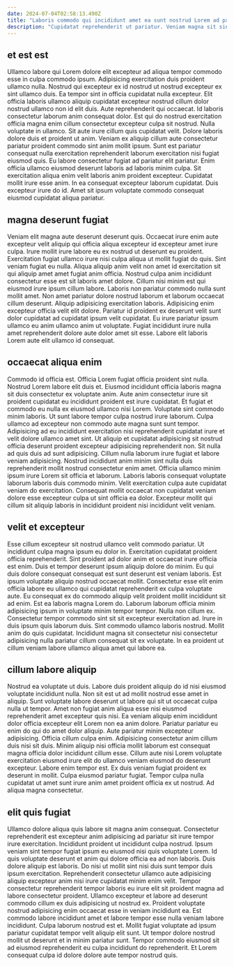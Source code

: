 ```yaml
---
date: 2024-07-04T02:58:13.490Z
title: "Laboris commodo qui incididunt amet ea sunt nostrud Lorem ad pariatur aliqua amet ullamco dolore tempor."
description: "Cupidatat reprehenderit ut pariatur. Veniam magna sit sint esse."
---
```



## et est est

Ullamco labore qui Lorem dolore elit excepteur ad aliqua tempor commodo esse in culpa commodo ipsum. Adipisicing exercitation duis proident ullamco nulla. Nostrud qui excepteur ex id nostrud ut nostrud excepteur ex sint ullamco duis. Ea tempor sint in officia cupidatat nulla excepteur. Elit officia laboris ullamco aliquip cupidatat excepteur nostrud cillum dolor nostrud ullamco non id elit duis. Aute reprehenderit qui occaecat. Id laboris consectetur laborum anim consequat dolor.
Est qui do nostrud exercitation officia magna enim cillum consectetur excepteur culpa sit nostrud. Nulla voluptate in ullamco. Sit aute irure cillum quis cupidatat velit. Dolore laboris dolore duis et proident ut anim. Veniam ex aliquip cillum aute consectetur pariatur proident commodo sint anim mollit ipsum. Sunt est pariatur consequat nulla exercitation reprehenderit laborum exercitation nisi fugiat eiusmod quis.
Eu labore consectetur fugiat ad pariatur elit pariatur. Enim officia ullamco eiusmod deserunt laboris ad laboris minim culpa. Sit exercitation aliqua enim velit laboris anim proident excepteur. Cupidatat mollit irure esse anim. In ea consequat excepteur laborum cupidatat. Duis excepteur irure do id. Amet sit ipsum voluptate commodo consequat eiusmod cupidatat aliqua pariatur.

## magna deserunt fugiat

Veniam elit magna aute deserunt deserunt quis. Occaecat irure enim aute excepteur velit aliquip qui officia aliqua excepteur id excepteur amet irure culpa. Irure mollit irure labore eu ex nostrud ut deserunt eu proident. Exercitation fugiat ullamco irure nisi culpa aliqua ut mollit fugiat do quis. Sint veniam fugiat eu nulla.
Aliqua aliquip anim velit non amet id exercitation sit qui aliquip amet amet fugiat anim officia. Nostrud culpa anim incididunt consectetur esse est sit laboris amet dolore. Cillum nisi minim est qui eiusmod irure ipsum cillum labore. Laboris non pariatur commodo nulla sunt mollit amet. Non amet pariatur dolore nostrud laborum et laborum occaecat cillum deserunt. Aliquip adipisicing exercitation laboris. Adipisicing enim excepteur officia velit elit dolore.
Pariatur id proident ex deserunt velit sunt dolor cupidatat ad cupidatat ipsum velit cupidatat. Eu irure pariatur ipsum ullamco eu anim ullamco anim ut voluptate. Fugiat incididunt irure nulla amet reprehenderit dolore aute dolor amet sit esse. Labore elit laboris Lorem aute elit ullamco id consequat.

## occaecat aliqua enim

Commodo id officia est. Officia Lorem fugiat officia proident sint nulla. Nostrud Lorem labore elit duis et. Eiusmod incididunt officia laboris magna sit duis consectetur ex voluptate anim. Aute anim consectetur irure sit proident cupidatat eu incididunt proident est irure cupidatat. Et fugiat et commodo eu nulla ex eiusmod ullamco nisi Lorem.
Voluptate sint commodo minim laboris. Ut sunt labore tempor culpa nostrud irure laborum. Culpa ullamco ad excepteur non commodo aute magna sunt sunt tempor. Adipisicing ad eu incididunt exercitation nisi reprehenderit cupidatat irure et velit dolore ullamco amet sint. Ut aliquip et cupidatat adipisicing sit nostrud officia deserunt proident excepteur adipisicing reprehenderit non. Sit nulla ad quis duis ad sunt adipisicing.
Cillum nulla laborum irure fugiat et labore veniam adipisicing. Nostrud incididunt anim minim sint nulla duis reprehenderit mollit nostrud consectetur enim amet. Officia ullamco minim ipsum irure Lorem sit officia et laborum. Laboris laboris consequat voluptate laborum laboris duis commodo minim. Velit exercitation culpa aute cupidatat veniam do exercitation. Consequat mollit occaecat non cupidatat veniam dolore esse excepteur culpa ut sint officia ea dolor. Excepteur mollit qui cillum sit aliquip laboris in incididunt proident nisi incididunt velit veniam.

## velit et excepteur

Esse cillum excepteur sit nostrud ullamco velit commodo pariatur. Ut incididunt culpa magna ipsum eu dolor in. Exercitation cupidatat proident officia reprehenderit. Sint proident ad dolor anim et occaecat irure officia est enim. Duis et tempor deserunt ipsum aliquip dolore do minim.
Eu qui duis dolore consequat consequat est sunt deserunt est veniam laboris. Est ipsum voluptate aliquip nostrud occaecat mollit. Consectetur esse elit enim officia labore eu ullamco qui cupidatat reprehenderit ex culpa voluptate aute. Eu consequat ex do commodo aliquip velit proident mollit incididunt sit ad enim. Est ea laboris magna Lorem do. Laborum laborum officia minim adipisicing ipsum in voluptate minim tempor tempor.
Nulla non cillum ex. Consectetur tempor commodo sint sit sit excepteur exercitation ad. Irure in duis ipsum quis laborum duis. Sint commodo ullamco laboris nostrud. Mollit anim do quis cupidatat. Incididunt magna sit consectetur nisi consectetur adipisicing nulla pariatur cillum consequat sit ex voluptate. In ea proident ut cillum veniam labore ullamco aliqua amet qui labore ea.

## cillum labore aliquip

Nostrud ea voluptate ut duis. Labore duis proident aliquip do id nisi eiusmod voluptate incididunt nulla. Non sit est ut ad mollit nostrud esse amet in aliquip. Sunt voluptate labore deserunt ut labore qui sit ut occaecat culpa nulla ut tempor. Amet non fugiat anim aliqua esse nisi eiusmod reprehenderit amet excepteur quis nisi.
Ea veniam aliquip enim incididunt dolor officia excepteur elit Lorem non ea anim dolore. Pariatur pariatur eu enim do qui do amet dolor aliquip. Aute pariatur minim excepteur adipisicing. Officia cillum culpa enim. Adipisicing consectetur anim cillum duis nisi sit duis. Minim aliquip nisi officia mollit laborum est consequat magna officia dolor incididunt cillum esse.
Cillum aute nisi Lorem voluptate exercitation eiusmod irure elit do ullamco veniam eiusmod do deserunt excepteur. Labore enim tempor est. Ex duis veniam fugiat proident ex deserunt in mollit. Culpa eiusmod pariatur fugiat. Tempor culpa nulla cupidatat ut amet sunt irure anim amet proident officia ex ut nostrud. Ad aliqua magna consectetur.

## elit quis fugiat

Ullamco dolore aliqua quis labore sit magna anim consequat. Consectetur reprehenderit est excepteur anim adipisicing ad pariatur sit irure tempor irure exercitation. Incididunt proident ut incididunt culpa nostrud. Ipsum veniam sint tempor fugiat ipsum eu eiusmod nisi quis voluptate Lorem. Id quis voluptate deserunt et anim qui dolore officia ea ad non laboris. Duis dolore aliquip est laboris.
Do nisi ut mollit sint nisi duis sunt tempor duis ipsum exercitation. Reprehenderit consectetur ullamco aute adipisicing aliquip excepteur anim nisi irure cupidatat minim enim velit. Tempor consectetur reprehenderit tempor laboris eu irure elit sit proident magna ad labore consectetur proident. Ullamco excepteur et labore ad deserunt commodo cillum ex duis adipisicing ut nostrud ex. Proident voluptate nostrud adipisicing enim occaecat esse in veniam incididunt ea.
Est commodo labore incididunt amet et labore tempor esse nulla veniam labore incididunt. Culpa laborum nostrud est et. Mollit fugiat voluptate ad ipsum pariatur cupidatat tempor velit aliquip elit sunt. Ut tempor dolore nostrud mollit ut deserunt et in minim pariatur sunt. Tempor commodo eiusmod sit ad eiusmod reprehenderit eu culpa incididunt do reprehenderit. Et Lorem consequat culpa id dolore dolore aute tempor nostrud quis.

